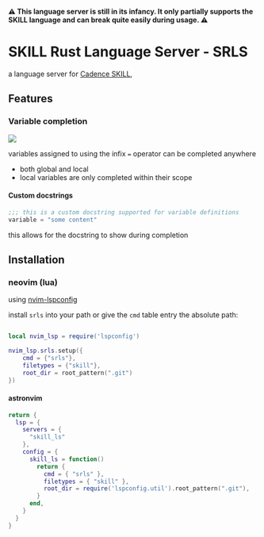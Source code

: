 **⚠ This language server is still in its infancy. It only partially supports the SKILL language and can break quite easily during usage. ⚠**

# SKILL Rust Language Server - SRLS

a language server for [Cadence SKILL](https://en.wikipedia.org/wiki/Cadence_SKILL), 

## Features

### Variable completion

![](https://github.com/acereca/srls/raw/master/assets/variable_completion.GIF)

variables assigned to using the infix `=` operator can be completed anywhere

- both global and local
- local variables are only completed within their scope

#### Custom docstrings

```lisp
;;; this is a custom docstring supported for variable definitions
variable = "some content"
```

this allows for the docstring to show during completion

## Installation

### neovim (lua)

using [nvim-lspconfig](https://github.com/neovim/nvim-lspconfig)

install `srls` into your path or give the `cmd` table entry the absolute path:

```lua

local nvim_lsp = require('lspconfig')

nvim_lsp.srls.setup({
    cmd = {"srls"},
    filetypes = {"skill"},
    root_dir = root_pattern(".git")
})
```

#### astronvim

```lua
return {
  lsp = {
    servers = {
      "skill_ls"
    },
    config = {
      skill_ls = function()
        return {
          cmd = { "srls" },
          filetypes = { "skill" },
          root_dir = require('lspconfig.util').root_pattern(".git"),
        }
      end,
    }
  }
}
```

